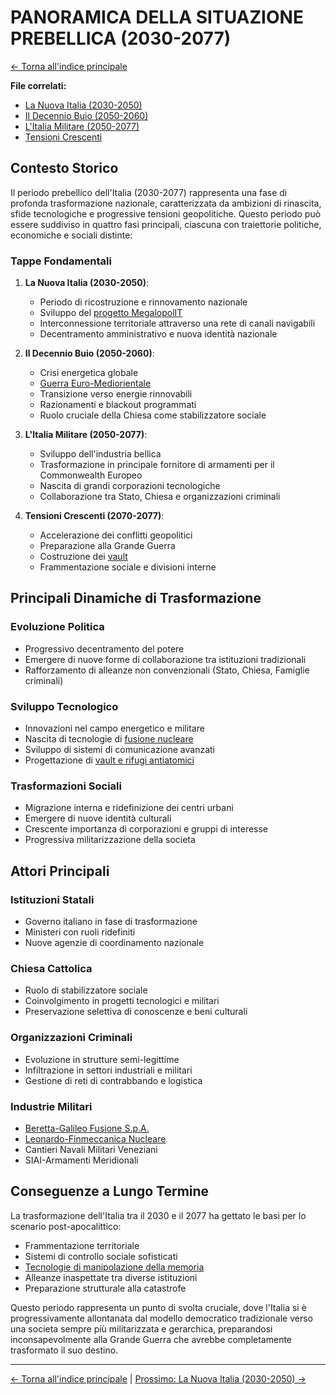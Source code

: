 # PANORAMICA DELLA SITUAZIONE PREBELLICA (2030-2077)

[← Torna all'indice principale](../01-Indice/01.0-indice-principale.md)

**File correlati:**
- [La Nuova Italia (2030-2050)](../02-Storia/02.1-nuova-italia.md)
- [Il Decennio Buio (2050-2060)](../02-Storia/02.2-decennio-buio.md)
- [L'Italia Militare (2050-2077)](../02-Storia/02.3-italia-militare.md)
- [Tensioni Crescenti](../02-Storia/02.4-tensioni-finali.md)

## Contesto Storico

Il periodo prebellico dell'Italia (2030-2077) rappresenta una fase di profonda trasformazione nazionale, caratterizzata da ambizioni di rinascita, sfide tecnologiche e progressive tensioni geopolitiche. Questo periodo può essere suddiviso in quattro fasi principali, ciascuna con traiettorie politiche, economiche e sociali distinte:

### Tappe Fondamentali

1. **La Nuova Italia (2030-2050)**: 
   - Periodo di ricostruzione e rinnovamento nazionale
   - Sviluppo del [progetto MegalopolIT](../02-Storia/02.1-nuova-italia.md#progetto-megalopoIT)
   - Interconnessione territoriale attraverso una rete di canali navigabili
   - Decentramento amministrativo e nuova identità nazionale

2. **Il Decennio Buio (2050-2060)**: 
   - Crisi energetica globale
   - [Guerra Euro-Mediorientale](../02-Storia/02.2-decennio-buio.md#guerra-euro-mediorientale)
   - Transizione verso energie rinnovabili
   - Razionamenti e blackout programmati
   - Ruolo cruciale della Chiesa come stabilizzatore sociale

3. **L'Italia Militare (2050-2077)**: 
   - Sviluppo dell'industria bellica
   - Trasformazione in principale fornitore di armamenti per il Commonwealth Europeo
   - Nascita di grandi corporazioni tecnologiche
   - Collaborazione tra Stato, Chiesa e organizzazioni criminali

4. **Tensioni Crescenti (2070-2077)**:
   - Accelerazione dei conflitti geopolitici
   - Preparazione alla Grande Guerra
   - Costruzione dei [vault](../09-Vault/09.0-vault-panoramica.md)
   - Frammentazione sociale e divisioni interne

## Principali Dinamiche di Trasformazione

### Evoluzione Politica
- Progressivo decentramento del potere
- Emergere di nuove forme di collaborazione tra istituzioni tradizionali
- Rafforzamento di alleanze non convenzionali (Stato, Chiesa, Famiglie criminali)

### Sviluppo Tecnologico
- Innovazioni nel campo energetico e militare
- Nascita di tecnologie di [fusione nucleare](../02-Storia/02.3-italia-militare.md#tecnologie-di-fusione)
- Sviluppo di sistemi di comunicazione avanzati
- Progettazione di [vault e rifugi antiatomici](../09-Vault/09.2-tipologie-vault.md)

### Trasformazioni Sociali
- Migrazione interna e ridefinizione dei centri urbani
- Emergere di nuove identità culturali
- Crescente importanza di corporazioni e gruppi di interesse
- Progressiva militarizzazione della societa

## Attori Principali

### Istituzioni Statali
- Governo italiano in fase di trasformazione
- Ministeri con ruoli ridefiniti
- Nuove agenzie di coordinamento nazionale

### Chiesa Cattolica
- Ruolo di stabilizzatore sociale
- Coinvolgimento in progetti tecnologici e militari
- Preservazione selettiva di conoscenze e beni culturali

### Organizzazioni Criminali
- Evoluzione in strutture semi-legittime
- Infiltrazione in settori industriali e militari
- Gestione di reti di contrabbando e logistica

### Industrie Militari
- [Beretta-Galileo Fusione S.p.A.](../02-Storia/02.3-italia-militare.md#industria-bellica)
- [Leonardo-Finmeccanica Nucleare](../02-Storia/02.3-italia-militare.md#industria-bellica)
- Cantieri Navali Militari Veneziani
- SIAI-Armamenti Meridionali

## Conseguenze a Lungo Termine

La trasformazione dell'Italia tra il 2030 e il 2077 ha gettato le basi per lo scenario post-apocalittico:

- Frammentazione territoriale
- Sistemi di controllo sociale sofisticati
- [Tecnologie di manipolazione della memoria](../09-Vault/09.4-controllo-mentale.md)
- Alleanze inaspettate tra diverse istituzioni
- Preparazione strutturale alla catastrofe

Questo periodo rappresenta un punto di svolta cruciale, dove l'Italia si è progressivamente allontanata dal modello democratico tradizionale verso una societa sempre più militarizzata e gerarchica, preparandosi inconsapevolmente alla Grande Guerra che avrebbe completamente trasformato il suo destino.

---

[← Torna all'indice principale](../01-Indice/01.0-indice-principale.md) | [Prossimo: La Nuova Italia (2030-2050) →](../02-Storia/02.1-nuova-italia.md)